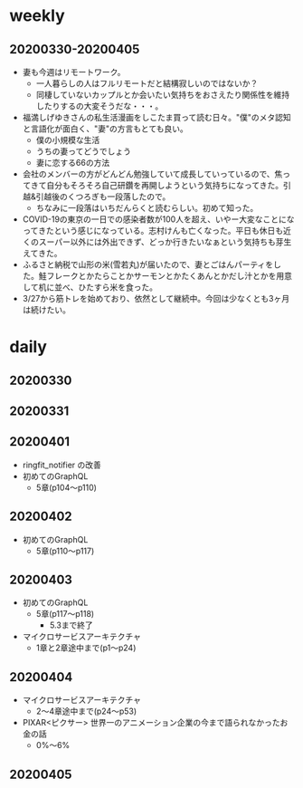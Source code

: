 # weekly
## 20200330-20200405
* 妻も今週はリモートワーク。
  * 一人暮らしの人はフルリモートだと結構寂しいのではないか？
  * 同棲していないカップルとか会いたい気持ちをおさえたり関係性を維持したりするの大変そうだな・・・。
* 福満しげゆきさんの私生活漫画をしこたま買って読む日々。"僕"のメタ認知と言語化が面白く、"妻"の方言もとても良い。
  * 僕の小規模な生活
  * うちの妻ってどうでしょう
  * 妻に恋する66の方法
* 会社のメンバーの方がどんどん勉強していて成長していっているので、焦ってきて自分もそろそろ自己研鑽を再開しようという気持ちになってきた。引越&引越後のくつろぎも一段落したので。
  * ちなみに一段落はいちだんらくと読むらしい。初めて知った。
* COVID-19の東京の一日での感染者数が100人を超え、いやー大変なことになってきたという感じになっている。志村けんも亡くなった。平日も休日も近くのスーパー以外には外出できず、どっか行きたいなぁという気持ちも芽生えてきた。
* ふるさと納税で山形の米(雪若丸)が届いたので、妻とごはんパーティをした。鮭フレークとかたらことかサーモンとかたくあんとかだし汁とかを用意して机に並べ、ひたすら米を食った。
* 3/27から筋トレを始めており、依然として継続中。今回は少なくとも3ヶ月は続けたい。

# daily
## 20200330

## 20200331

## 20200401
* ringfit_notifier の改善
* 初めてのGraphQL
  * 5章(p104〜p110)

## 20200402
* 初めてのGraphQL
  * 5章(p110〜p117)

## 20200403
* 初めてのGraphQL
  * 5章(p117〜p118)
    * 5.3まで終了
* マイクロサービスアーキテクチャ
  * 1章と2章途中まで(p1〜p24)

## 20200404
* マイクロサービスアーキテクチャ
  * 2〜4章途中まで(p24〜p53)
* PIXAR<ピクサー> 世界一のアニメーション企業の今まで語られなかったお金の話
  * 0%〜6%

## 20200405


